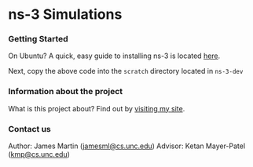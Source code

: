 ns-3 Simulations
=========


### Getting Started

On Ubuntu? A quick, easy guide to installing ns-3 is located [here](http://mithunme.wordpress.com/2012/09/11/installing-ns-3-in-ubuntu/).

Next, copy the above code into the 
`scratch` 
directory located in 
`ns-3-dev`

### Information about the project

What is this project about? Find out by [visiting my site](http://tcpduality.web.unc.edu).

### Contact us

Author: James Martin (jamesml@cs.unc.edu)
Advisor: Ketan Mayer-Patel (kmp@cs.unc.edu)